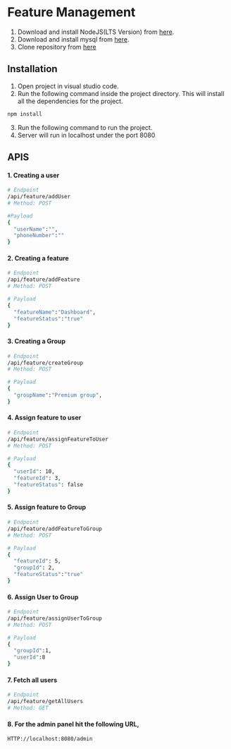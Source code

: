 # Feature Management

1. Download and install NodeJS(LTS Version) from [here](https://nodejs.org/en/).
2. Download and install mysql from [here](https://dev.mysql.com/downloads/windows/installer/8.0.html).
3. Clone repository from [here](git@github.com:suryasury/featureManagement.git)

## Installation

1. Open project in visual studio code.
2. Run the following command inside the project directory. This will install all the dependencies for the project.

```bash
npm install
```
3. Run the following command to run the project.
4. Server will run in localhost under the port 8080

## APIS
#### 1. Creating a user 

```bash
# Endpoint
/api/feature/addUser
# Method: POST

#Payload
{
  "userName":"",
  "phoneNumber":""
}
```

#### 2. Creating a feature

```bash
# Endpoint
/api/feature/addFeature
# Method: POST

# Payload
{
  "featureName":"Dashboard",
  "featureStatus":"true"
}
```
#### 3. Creating a Group
```bash
# Endpoint
/api/feature/createGroup
# Method: POST

# Payload
{
  "groupName":"Premium group",
}
```
#### 4. Assign feature to user
```bash
# Endpoint
/api/feature/assignFeatureToUser
# Method: POST

# Payload
{
  "userId": 10,
  "featureId": 3,
  "featureStatus": false
}
```
#### 5. Assign feature to Group
```bash
# Endpoint
/api/feature/addFeatureToGroup
# Method: POST

# Payload
{
  "featureId": 5,
  "groupId": 2,
  "featureStatus":"true" 
}
```
#### 6. Assign User to Group
```bash
# Endpoint
/api/feature/assignUserToGroup
# Method: POST

# Payload
{
  "groupId":1,
  "userId":8
}
```
#### 7. Fetch all users
```bash
# Endpoint
/api/feature/getAllUsers
# Method: GET
```
#### 8. For the admin panel hit the following URL,
```bash
HTTP://localhost:8080/admin
```
